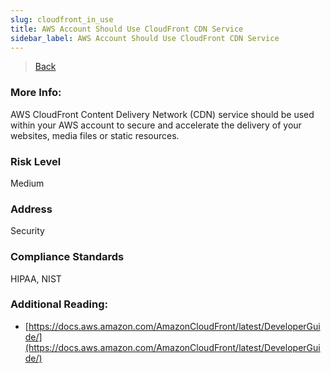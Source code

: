 ```yaml
---
slug: cloudfront_in_use
title: AWS Account Should Use CloudFront CDN Service
sidebar_label: AWS Account Should Use CloudFront CDN Service
---
```

> [Back](../../cloudfrontmonitoring)

### More Info:
AWS CloudFront Content Delivery Network (CDN) service should be used within your AWS account to secure and accelerate the delivery of your websites, media files or static resources.

### Risk Level
Medium

### Address
Security

### Compliance Standards
HIPAA, NIST

### Additional Reading:
- [https://docs.aws.amazon.com/AmazonCloudFront/latest/DeveloperGuide/](https://docs.aws.amazon.com/AmazonCloudFront/latest/DeveloperGuide/) 